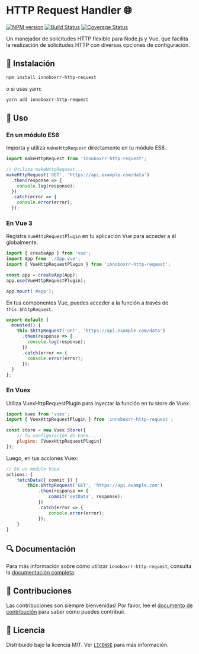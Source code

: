 # HTTP Request Handler 🌐

[![NPM version](https://img.shields.io/npm/v/innoboxrr-http-request.svg)](https://www.npmjs.com/package/innoboxrr-http-request)
[![Build Status](https://img.shields.io/travis/com/tu-username/innoboxrr-http-request/master.svg)](https://travis-ci.com/tu-username/innoboxrr-http-request)
[![Coverage Status](https://coveralls.io/repos/github/tu-username/innoboxrr-http-request/badge.svg?branch=master)](https://coveralls.io/github/tu-username/http-request-handler?branch=master)

Un manejador de solicitudes HTTP flexible para Node.js y Vue, que facilita la realización de solicitudes HTTP con diversas opciones de configuración.

## 🚀 Instalación

```bash
npm install innoboxrr-http-request
```

o si usas yarn:

```bash
yarn add innoboxrr-http-request
```

## 📘 Uso

### En un módulo ES6

Importa y utiliza `makeHttpRequest` directamente en tu módulo ES6.

```javascript
import makeHttpRequest from 'innoboxrr-http-request';

// Utiliza makeHttpRequest...
makeHttpRequest('GET', 'https://api.example.com/data')
  .then(response => {
    console.log(response);
  })
  .catch(error => {
    console.error(error);
  });
```

### En Vue 3

Registra `VueHttpRequestPlugin` en tu aplicación Vue para acceder a él globalmente.

```javascript
import { createApp } from 'vue';
import App from './App.vue';
import { VueHttpRequestPlugin } from 'innoboxrr-http-request';

const app = createApp(App);
app.use(VueHttpRequestPlugin);

app.mount('#app');
```

En tus componentes Vue, puedes acceder a la función a través de `this.$httpRequest`.

```javascript
export default {
  mounted() {
    this.$httpRequest('GET', 'https://api.example.com/data')
      .then(response => {
        console.log(response);
      })
      .catch(error => {
        console.error(error);
      });
  }
};
```

### En Vuex

Utiliza VuexHttpRequestPlugin para inyectar la función en tu store de Vuex.

```javascript
import Vuex from 'vuex';
import { VuexHttpRequestPlugin } from 'innoboxrr-http-request';

const store = new Vuex.Store({
    // Tu configuración de Vuex...
    plugins: [VuexHttpRequestPlugin]
});
```
Luego, en tus acciones Vuex:

```javascript
// En un módulo Vuex
actions: {
    fetchData({ commit }) {
        this.$httpRequest('GET', 'https://api.example.com')
            .then(response => {
                commit('setData', response);
            })
            .catch(error => {
                console.error(error);
            });
    }
}

```


## 🔍 Documentación

Para más información sobre cómo utilizar `innoboxrr-http-request`, consulta la [documentación completa](#).

## 🤝 Contribuciones

Las contribuciones son siempre bienvenidas! Por favor, lee el [documento de contribución](CONTRIBUTING.md) para saber cómo puedes contribuir.

## 📄 Licencia

Distribuido bajo la licencia MIT. Ver [`LICENSE`](LICENSE) para más información.
